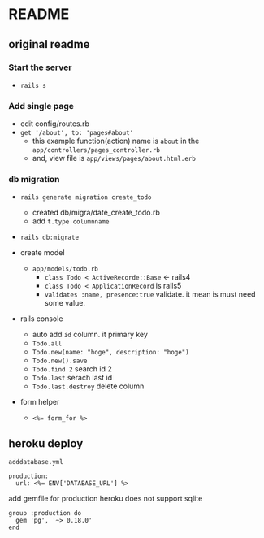 # README

## original readme

### Start the server
- `rails s`

### Add single page

- edit config/routes.rb
- `get '/about', to: 'pages#about'`
    - this example function(action) name is `about` in the `app/controllers/pages_controller.rb`
    - and, view file is `app/views/pages/about.html.erb`
### db migration

- `rails generate migration create_todo`
    - created db/migra/date_create_todo.rb
    - add `t.type columnname`
    
- `rails db:migrate` 

- create model
    - `app/models/todo.rb`
        - `class Todo < ActiveRecorde::Base` <- rails4
        - `class Todo < ApplicationRecord` is rails5
        - `validates :name, presence:true` validate. it mean is must need some value.

- rails console
    - auto add `id` column. it primary key
    - `Todo.all`
    - `Todo.new(name: "hoge", description: "hoge")`
    - `Todo.new().save`
    - `Todo.find 2` search id 2
    - `Todo.last` serach last id
    - `Todo.last.destroy` delete column

- form helper
    - `<%= form_for %>`

## heroku deploy

`adddatabase.yml`

```
production:
  url: <%= ENV['DATABASE_URL'] %>
```

add gemfile for production
heroku does not support sqlite

```
group :production do
  gem 'pg', '~> 0.18.0'
end
```
